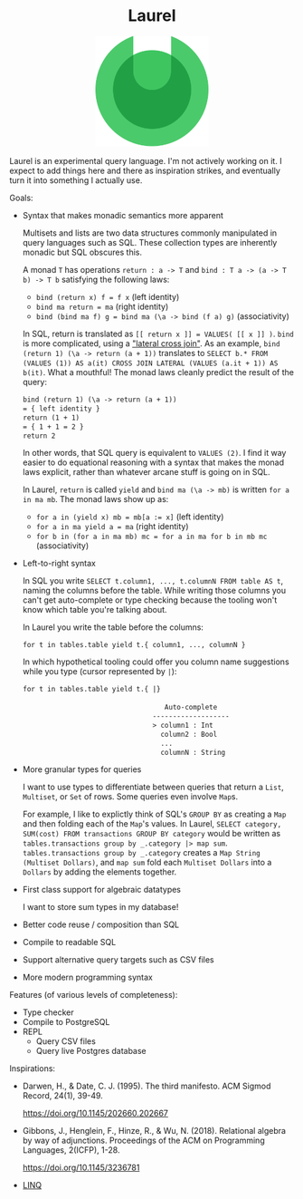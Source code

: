 <h1 align="center">Laurel</h1>

<p align="center">
  <img width="200px" src="./images/logo.svg">
</p>

Laurel is an experimental query language. I'm not actively working on it. I expect to add things here and there as inspiration strikes,
and eventually turn it into something I actually use.

Goals:

* Syntax that makes monadic semantics more apparent

  Multisets and lists are two data structures commonly manipulated in query languages such as SQL. These collection types are inherently monadic but SQL obscures this.
  
  A monad `T` has operations `return : a -> T` and `bind : T a -> (a -> T b) -> T b` satisfying the following laws:
  
  * `bind (return x) f = f x` (left identity)
  * `bind ma return = ma` (right identity)
  * `bind (bind ma f) g = bind ma (\a -> bind (f a) g)` (associativity)
  
  In SQL, return is translated as `[[ return x ]] = VALUES( [[ x ]] )`. `bind` is more complicated, using a 
  ["lateral cross join"](https://www.postgresql.org/docs/current/queries-table-expressions.html#QUERIES-LATERAL).
  As an example, `bind (return 1) (\a -> return (a + 1))` translates to `SELECT b.* FROM (VALUES (1)) AS a(it) CROSS JOIN LATERAL (VALUES (a.it + 1)) AS b(it)`.
  What a mouthful! The monad laws cleanly predict the result of the query:
  
  ```
  bind (return 1) (\a -> return (a + 1))
  = { left identity }
  return (1 + 1)
  = { 1 + 1 = 2 }
  return 2
  ```
  
  In other words, that SQL query is equivalent to `VALUES (2)`. I find it way easier to do equational reasoning with a syntax that makes the monad
  laws explicit, rather than whatever arcane stuff is going on in SQL.
  
  In Laurel, `return` is called `yield` and `bind ma (\a -> mb)` is written `for a in ma mb`. The monad laws show up as:
  
  * `for a in (yield x) mb = mb[a := x]` (left identity)
  * `for a in ma yield a = ma` (right identity)
  * `for b in (for a in ma mb) mc = for a in ma for b in mb mc` (associativity)
  
* Left-to-right syntax

  In SQL you write `SELECT t.column1, ..., t.columnN FROM table AS t`, naming the columns before the table. While writing those columns you can't get auto-complete or type checking
  because the tooling won't know which table you're talking about.
  
  In Laurel you write the table before the columns:
  
  ```
  for t in tables.table yield t.{ column1, ..., columnN }  
  ```
  
  In which hypothetical tooling could offer you column name suggestions while you type (cursor represented by `|`):
  
  ```
  for t in tables.table yield t.{ |}

                                     Auto-complete
                                  -------------------
                                  > column1 : Int
                                    column2 : Bool
                                    ...
                                    columnN : String
  ```
  
* More granular types for queries

  I want to use types to differentiate between queries that return a `List`, `Multiset`, or `Set` of rows. Some queries
  even involve `Map`s.
  
  For example, I like to explictly think of SQL's `GROUP BY` as creating a `Map` and then folding each of the
  `Map`'s values. In Laurel, `SELECT category, SUM(cost) FROM transactions GROUP BY category` would be written as
  `tables.transactions group by _.category |> map sum`. `tables.transactions group by _.category` creates a
  `Map String (Multiset Dollars)`, and `map sum` fold each `Multiset Dollars` into a `Dollars` by adding the elements together.

* First class support for algebraic datatypes

  I want to store sum types in my database!
      
* Better code reuse / composition than SQL

* Compile to readable SQL

* Support alternative query targets such as CSV files

* More modern programming syntax

Features (of various levels of completeness):

* Type checker
* Compile to PostgreSQL
* REPL
  * Query CSV files
  * Query live Postgres database 

Inspirations:

* Darwen, H., & Date, C. J. (1995). The third manifesto. ACM Sigmod Record, 24(1), 39-49.

  <https://doi.org/10.1145/202660.202667>
  
* Gibbons, J., Henglein, F., Hinze, R., & Wu, N. (2018). Relational algebra by way of adjunctions. Proceedings of the ACM on Programming Languages, 2(ICFP), 1-28.
  
  <https://doi.org/10.1145/3236781>
  
* [LINQ](https://learn.microsoft.com/en-us/dotnet/csharp/programming-guide/concepts/linq/)